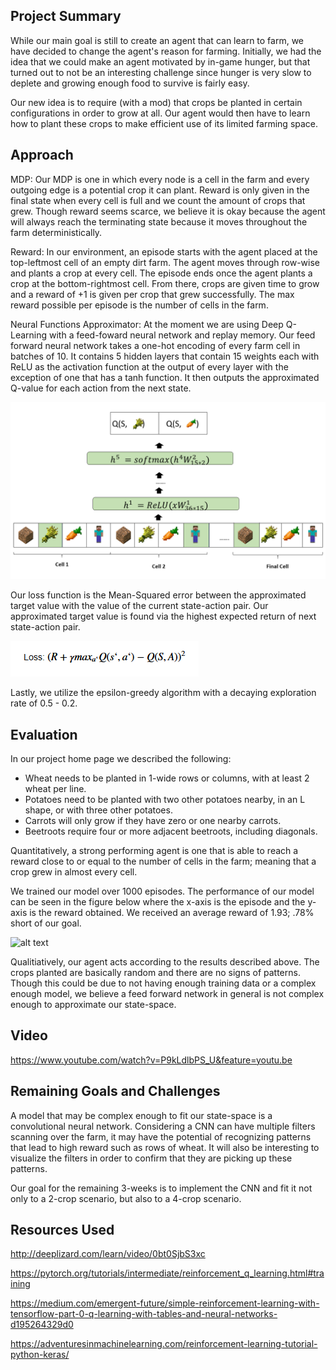 ## Project Summary

While our main goal is still to create an agent that can learn to farm, we have decided to change the agent's reason for farming. Initially, we had the idea that we could make an agent motivated by in-game hunger, but that turned out to not be an interesting challenge since hunger is very slow to deplete and growing enough food to survive is fairly easy.

Our new idea is to require (with a mod) that crops be planted in certain configurations in order to grow at all. Our agent would then have to learn how to plant these crops to make efficient use of its limited farming space.

## Approach
MDP:
Our MDP is one in which every node is a cell in the farm and every outgoing edge is a potential crop it can plant. 
Reward is only given in the final state when every cell is full and we count the amount of crops that grew. 
Though reward seems scarce, we believe it is okay because the agent will always reach the terminating state because it moves throughout the farm deterministically.

Reward:
In our environment, an episode starts with the agent placed at the top-leftmost cell of an empty dirt farm. 
The agent moves through row-wise and plants a crop at every cell. 
The episode ends once the agent plants a crop at the bottom-rightmost cell.
From there, crops are given time to grow and a reward of +1 is given per crop that grew successfully. 
The max reward possible per episode is the number of cells in the farm. 

Neural Functions Approximator:
At the moment we are using Deep Q-Learning with a feed-foward neural network and replay memory.
Our feed forward neural network takes a one-hot encoding of every farm cell in batches of 10. 
It contains 5 hidden layers that contain 15 weights each with ReLU as the activation function at the output of every layer with the exception of one that has a tanh function. 
It then outputs the approximated Q-value for each action from the next state. 

![alt text](https://raw.githubusercontent.com/Farbod909/cs175-dont-starve/master/figures/Feed_Forward_Graphic.png)

Our loss function is the Mean-Squared error between the approximated target value with the value of the current state-action pair.
Our approximated target value is found via the highest expected return of next state-action pair.

![alt text](https://raw.githubusercontent.com/Farbod909/cs175-dont-starve/master/figures/loss_ftn.PNG)

Lastly, we utilize the epsilon-greedy algorithm with a decaying exploration rate of 0.5 - 0.2.

## Evaluation
In our project home page we described the following: 

  - Wheat needs to be planted in 1-wide rows or columns, with at least 2 wheat per line.
  - Potatoes need to be planted with two other potatoes nearby, in an L shape, or with three other potatoes.
  - Carrots will only grow if they have zero or one nearby carrots.
  - Beetroots require four or more adjacent beetroots, including diagonals.

Quantitatively, a strong performing agent is one that is able to reach a reward close to or equal to the number of cells in the farm; meaning that a crop grew in almost every cell.

We trained our model over 1000 episodes. 
The performance of our model can be seen in the figure below where the x-axis is the episode and the y-axis is the reward obtained. 
We received an average reward of 1.93; .78% short of our goal.

![alt text](https://raw.githubusercontent.com/Farbod909/cs175-dont-starve/master/figures/Reward_per_episode.png)

Qualitiatively, our agent acts according to the results described above. 
The crops planted are basically random and there are no signs of patterns. 
Though this could be due to not having enough training data or a complex enough model, we believe a feed forward network in general is not complex enough to approximate our state-space.

## Video

https://www.youtube.com/watch?v=P9kLdlbPS_U&feature=youtu.be

## Remaining Goals and Challenges
A model that may be complex enough to fit our state-space is a convolutional neural network.
Considering a CNN can have multiple filters scanning over the farm, it may have the potential of recognizing patterns that lead to high reward such as rows of wheat.
It will also be interesting to visualize the filters in order to confirm that they are picking up these patterns.

Our goal for the remaining 3-weeks is to implement the CNN and fit it not only to a 2-crop scenario, but also to a 4-crop scenario.




## Resources Used
http://deeplizard.com/learn/video/0bt0SjbS3xc

https://pytorch.org/tutorials/intermediate/reinforcement_q_learning.html#training

https://medium.com/emergent-future/simple-reinforcement-learning-with-tensorflow-part-0-q-learning-with-tables-and-neural-networks-d195264329d0

https://adventuresinmachinelearning.com/reinforcement-learning-tutorial-python-keras/
